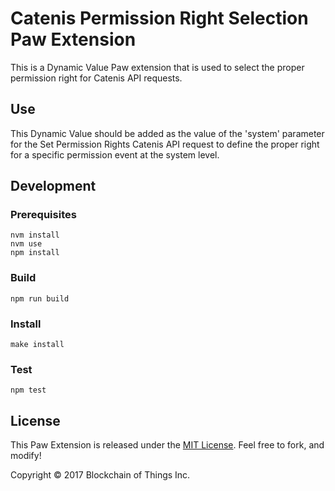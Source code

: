 # Catenis Permission Right Selection Paw Extension

This is a Dynamic Value Paw extension that is used to select the proper permission right for Catenis API requests.

## Use

This Dynamic Value should be added as the value of the 'system' parameter for the Set Permission Rights Catenis API request
 to define the proper right for a specific permission event at the system level.
## Development

### Prerequisites

```shell
nvm install
nvm use
npm install
```

### Build

```shell
npm run build
```

### Install

```shell
make install
```

### Test

```shell
npm test
```

## License

This Paw Extension is released under the [MIT License](LICENSE). Feel free to fork, and modify!

Copyright © 2017 Blockchain of Things Inc.
